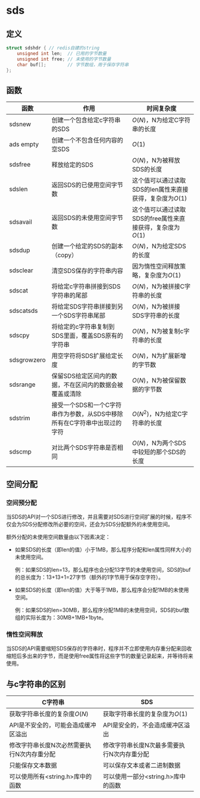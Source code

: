 # sds



## 定义

```c++
struct sdshdr { // redis自建的string
    unsigned int len;  // 已用的字节数量
    unsigned int free; // 未使用的字节数量
    char buf[];        // 字节数组，用于保存字符串
};
```



## 函数

| 函数        | 作用                                                         | 时间复杂度                                                |
| ----------- | ------------------------------------------------------------ | --------------------------------------------------------- |
| sdsnew      | 创建一个包含给定c字符串的SDS                                 | $O(N)$，N为给定C字符串的长度                              |
| ads empty   | 创建一个不包含任何内容的空SDS                                | $O(1)$                                                    |
| sdsfree     | 释放给定的SDS                                                | $O(N)$，N为被释放SDS的长度                                |
| sdslen      | 返回SDS的已使用空间字节数                                    | 这个值可以通过读取SDS的len属性来直接获得，复杂度为$O(1)$  |
| sdsavail    | 返回SDS的未使用空间字节数                                    | 这个值可以通过读取SDS的free属性来直接获得，复杂度为$O(1)$ |
| sdsdup      | 创建一个给定的SDS的副本（copy）                              | $O(N)$，N为给定SDS的长度                                  |
| sdsclear    | 清空SDS保存的字符串内容                                      | 因为惰性空间释放策略，复杂度为$O(1)$                      |
| sdscat      | 将给定c字符串拼接到SDS字符串的尾部                           | $O(N)$，N为被拼接C字符串的长度                            |
| sdscatsds   | 将给定SDS字符串拼接到另一个SDS字符串尾部                     | $O(N)$，N为被拼接SDS字符串的长度                          |
| sdscpy      | 将给定的c字符串复制到SDS里面，覆盖SDS原有的字符串            | $O(N)$，N为被复制c字符串的长度                            |
| sdsgrowzero | 用空字符将SDS扩展给定长度                                    | $O(N)$，N为扩展新增的字节数                               |
| sdsrange    | 保留SDS给定区间内的数据，不在区间内的数据会被覆盖或清除      | $O(N)$，N为被保留数据的字节数                             |
| sdstrim     | 接受一个SDS和一个C字符串作为参数，从SDS中移除所有在C字符串中出现过的字符 | $O(N^2)$，N为给定C字符串的长度                            |
| sdscmp      | 对比两个SDS字符串是否相同                                    | $O(N)$，N为两个SDS中较短的那个SDS的长度                   |



## 空间分配

### 空间预分配

当SDS的API对一个SDS进行修改，并且需要对SDS进行空间扩展的时候，程序不仅会为SDS分配修改所必要的空间，还会为SDS分配额外的未使用空间。

额外分配的未使用空间数量由以下因素决定：

- 如果SDS的长度（即len的值）小于1MB，那么程序分配和len属性同样大小的未使用空间。

  例：如果SDS的len=13，那么程序也会分配13字节的未使用空间，SDS的buf的总长度为：13+13+1=27字节（额外的1字节用于保存空字符）。

- 如果SDS的长度（即len的值）大于等于1MB，那么程序会分配1MB的未使用空间。

  例：如果SDS的len=30MB，那么程序分配1MB的未使用空间，SDS的buf数组的实际长度为：30MB+1MB+1byte。

### 惰性空间释放

当SDS的API需要缩短SDS保存的字符串时，程序并不立即使用内存重分配来回收缩短后多出来的字节，而是使用free属性将这些字节的数量记录起来，并等待将来使用。



## 与c字符串的区别

| C字符串                                    | SDS                                        |
| ------------------------------------------ | ------------------------------------------ |
| 获取字符串长度的复杂度$O(N)$               | 获取字符串长度的复杂度为$O(1)$             |
| API是不安全的，可能会造成缓冲区溢出        | API是安全的，不会造成缓冲区溢出            |
| 修改字符串长度N次必然需要执行N次内存重分配 | 修改字符串长度N次最多需要执行N次内存重分配 |
| 只能保存文本数据                           | 可以保存文本或者二进制数据                 |
| 可以使用所有<string.h>库中的函数           | 可以使用一部分<string.h>库中的函数         |